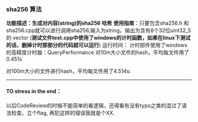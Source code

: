 ### sha256 算法

**功能描述：生成对内容(string)的sha256 哈希**
**使用指南**：只要包含sha256.h 和sha256.cpp就可以进行调用sha256,输入为string，输出为含有8个32位uint32_5的 vector (**测试文件test.cpp中使用了windows的计时函数，如果在linux下测试的话，删掉计时那部分的代码就可以运行**)
运行时间：
计时部件使用了windows的高精度计时器：QueryPerformance
对10m大小文件的hash，平均每文件用了0.451s

对100m大小的文件进行hash，平均每文件用了4.514s:

***

#### TO stress in the end：

以后CodeReview的时候不能简单的看逻辑，还得看有没有typo之类的混过了语法检查。立个flag, 再犯这样的错误我就是个XX.